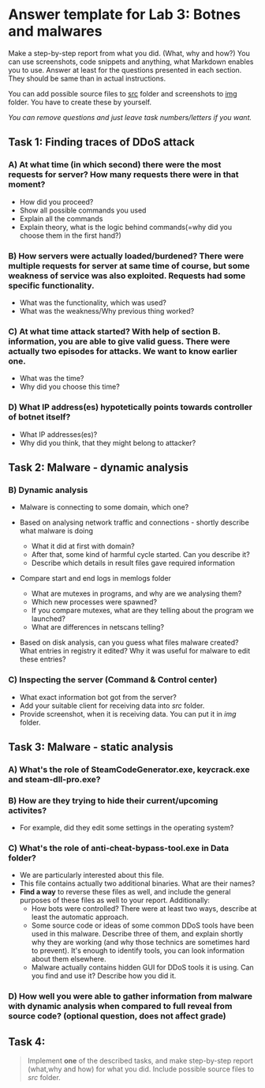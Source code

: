 # Answer template for Lab 3: Botnes and malwares


Make a step-by-step report from what you did. (What, why and how?)
You can use screenshots, code snippets and anything, what Markdown enables you to use. Answer at least for the questions presented in each section.
They should be same than in actual instructions. 

You can add possible source files to [src](src) folder and screenshots to [img](img) folder.
You have to create these by yourself.

*You can remove questions and just leave task numbers/letters if you want.*

## Task 1: Finding traces of DDoS attack

### A) At what time (in which second) there were the most requests for server? How many requests there were in that moment?

 * How did you proceed?
 * Show all possible commands you used
 * Explain all the commands
 * Explain theory, what is the logic behind commands(=why did you choose them in the first hand?)

### B) How servers were actually loaded/burdened? There were multiple requests for server at same time of course, but some weakness of service was also exploited. Requests had some specific functionality.

* What was the functionality, which was used?
* What was the weakness/Why previous thing worked?

### C) At what time attack started? With help of section B. information, you are able to give valid guess. There were actually two episodes for attacks. We want to know earlier one.

* What was the time?
* Why did you choose this time?

### D) What IP address(es) hypotetically points towards controller of botnet itself?

* What IP addresses(es)?
* Why did you think, that they might belong to attacker?

## Task 2: Malware - dynamic analysis

### B) Dynamic analysis

* Malware is connecting to some domain, which one?

* Based on analysing network traffic and connections - shortly describe what malware is doing

  * What it did at first with domain?
  * After that, some kind of harmful cycle started. Can you describe it?
  * Describe which details in result files gave required information

* Compare start and end logs in memlogs folder

  * What are mutexes in programs, and why are we analysing them?
  * Which new processes were spawned?
  * If you compare mutexes, what are they telling about the program we launched?
  * What are differences in netscans telling?

* Based on disk analysis, can you guess what files malware created? What entries in registry it edited? Why it was useful for malware to edit these entries?

### C) Inspecting the server (Command & Control center)

* What exact information bot got from the server?
* Add your suitable client for receiving data into *src* folder.
* Provide screenshot, when it is receiving data. You can put it in *img* folder.

## Task 3: Malware - static analysis

### A) What's the role of SteamCodeGenerator.exe, keycrack.exe and steam-dll-pro.exe?

### B) How are they trying to hide their current/upcoming activites?

* For example, did they edit some settings in the operating system?

### C) What's the role of anti-cheat-bypass-tool.exe in Data folder?

* We are particularly interested about this file.
* This file contains actually two additional binaries. What are their names?
* **Find a way** to reverse these files as well, and include the general purposes of these files as well to your report. Additionally:
  * How bots were controlled? There were at least two ways, describe at least the automatic approach.
  * Some source code or ideas of some common DDoS tools have been used in this malware. Describe three of them, and explain shortly why they are working (and why those technics are sometimes hard to prevent). It's enough to identify tools, you can look information about them elsewhere.
  * Malware actually contains hidden GUI for DDoS tools it is using. Can you find and use it? Describe how you did it.

### D) How well you were able to gather information from malware with dynamic analysis when compared to full reveal from source code? (optional question, does not affect grade)


## Task 4:

> Implement **one** of the described tasks, and make step-by-step report (what,why and how) for what you did. Include possible source files to *src* folder.